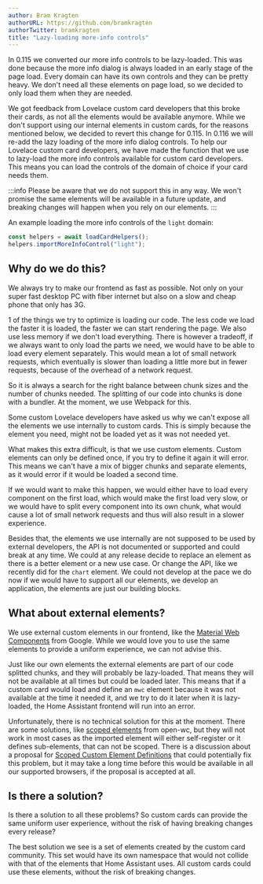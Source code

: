 ```yaml
---
author: Bram Kragten
authorURL: https://github.com/bramkragten
authorTwitter: bramkragten
title: "Lazy-loading more-info controls"
---
```


In 0.115 we converted our more info controls to be lazy-loaded. This was done because the more info dialog is always loaded in an early stage of the page load. Every domain can have its own controls and they can be pretty heavy. We don't need all these elements on page load, so we decided to only load them when they are needed.

We got feedback from Lovelace custom card developers that this broke their cards, as not all the elements would be available anymore. While we don't support using our internal elements in custom cards, for the reasons mentioned below, we decided to revert this change for 0.115.
In 0.116 we will re-add the lazy loading of the more info dialog controls. To help our Lovelace custom card developers, we have made the function that we use to lazy-load the more info controls available for custom card developers.
This means you can load the controls of the domain of choice if your card needs them.

:::info
Please be aware that we do not support this in any way. We won't promise the same elements will be available in a future update, and breaking changes will happen when you rely on our elements.
:::

An example loading the more info controls of the `light` domain:
```js
const helpers = await loadCardHelpers();
helpers.importMoreInfoControl("light");
```

## Why do we do this?

We always try to make our frontend as fast as possible. Not only on your super fast desktop PC with fiber internet but also on a slow and cheap phone that only has 3G.

1 of the things we try to optimize is loading our code. The less code we load the faster it is loaded, the faster we can start rendering the page. We also use less memory if we don't load everything.
There is however a tradeoff, if we always want to only load the parts we need, we would have to be able to load every element separately. This would mean a lot of small network requests, which eventually is slower than loading a little more but in fewer requests, because of the overhead of a network request.

So it is always a search for the right balance between chunk sizes and the number of chunks needed. The splitting of our code into chunks is done with a bundler. At the moment, we use Webpack for this.

Some custom Lovelace developers have asked us why we can't expose all the elements we use internally to custom cards. This is simply because the element you need, might not be loaded yet as it was not needed yet.

What makes this extra difficult, is that we use custom elements. Custom elements can only be defined once, if you try to define it again it will error. This means we can't have a mix of bigger chunks and separate elements, as it would error if it would be loaded a second time.

If we would want to make this happen, we would either have to load every component on the first load, which would make the first load very slow, or we would have to split every component into its own chunk, what would cause a lot of small network requests and thus will also result in a slower experience.

Besides that, the elements we use internally are not supposed to be used by external developers, the API is not documented or supported and could break at any time. We could at any release decide to replace an element as there is a better element or a new use case. Or change the API, like we recently did for the `chart` element. We could not develop at the pace we do now if we would have to support all our elements, we develop an application, the elements are just our building blocks.

## What about external elements?

We use external custom elements in our frontend, like the [Material Web Components](https://github.com/material-components/material-components-web-components) from Google. While we would love you to use the same elements to provide a uniform experience, we can not advise this.

Just like our own elements the external elements are part of our code splitted chunks, and they will probably be lazy-loaded. That means they will not be available at all times but could be loaded later.
This means that if a custom card would load and define an `mwc` element because it was not available at the time it needed it, and we try to do it later when it is lazy-loaded, the Home Assistant frontend will run into an error.

Unfortunately, there is no technical solution for this at the moment. There are some solutions, like [scoped elements](https://open-wc.org/scoped-elements/) from open-wc, but they will not work in most cases as the imported element will either self-register or it defines sub-elements, that can not be scoped.
There is a discussion about a proposal for [Scoped Custom Element Definitions](https://github.com/w3c/webcomponents/issues/716) that could potentially fix this problem, but it may take a long time before this would be available in all our supported browsers, if the proposal is accepted at all.

## Is there a solution?

Is there a solution to all these problems? So custom cards can provide the same uniform user experience, without the risk of having breaking changes every release?

The best solution we see is a set of elements created by the custom card community. This set would have its own namespace that would not collide with that of the elements that Home Assistant uses. All custom cards could use these elements, without the risk of breaking changes.
